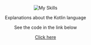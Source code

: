<div align="center">
  
  ![My Skills](https://skillicons.dev/icons?i=kotlin)
  <p>Explanations about the Kotlin language</p>
  <p>See the code in the link below</p>
  
  <a href="https://github.com/BrunoDian/Kotlin_Fundamentals/blob/master/src/main/kotlin/Main.kt">Click here</a>
</div>
